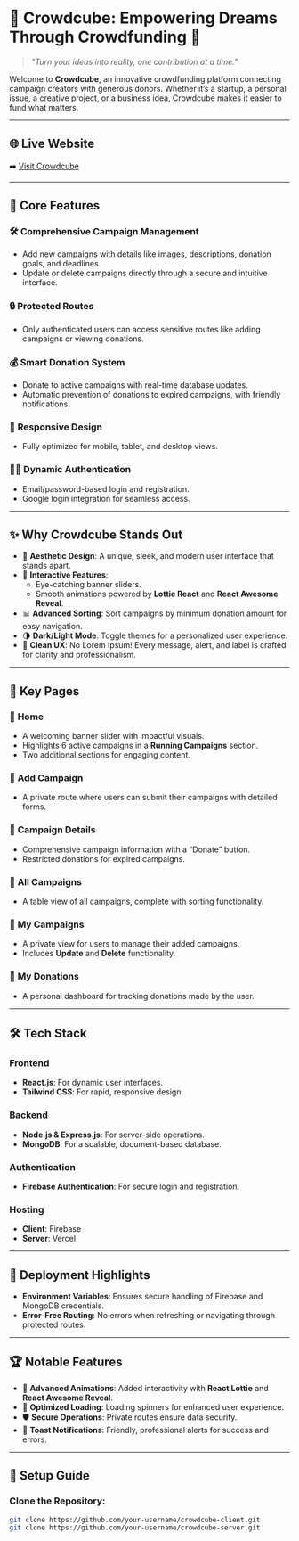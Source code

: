 # 🚀 **Crowdcube: Empowering Dreams Through Crowdfunding** 🌟

> _"Turn your ideas into reality, one contribution at a time."_

Welcome to **Crowdcube**, an innovative crowdfunding platform connecting
campaign creators with generous donors. Whether it’s a startup, a personal
issue, a creative project, or a business idea, Crowdcube makes it easier to fund
what matters.

---

## 🌐 **Live Website**

➡️ [Visit Crowdcube](https://assignment-10-10e8f.web.app/)

---

## 🎯 **Core Features**

### 🛠️ **Comprehensive Campaign Management**

- Add new campaigns with details like images, descriptions, donation goals, and
  deadlines.
- Update or delete campaigns directly through a secure and intuitive interface.

### 🔒 **Protected Routes**

- Only authenticated users can access sensitive routes like adding campaigns or
  viewing donations.

### 💰 **Smart Donation System**

- Donate to active campaigns with real-time database updates.
- Automatic prevention of donations to expired campaigns, with friendly
  notifications.

### 📱 **Responsive Design**

- Fully optimized for mobile, tablet, and desktop views.

### 👨‍💻 **Dynamic Authentication**

- Email/password-based login and registration.
- Google login integration for seamless access.

---

## ✨ **Why Crowdcube Stands Out**

- 🎨 **Aesthetic Design**: A unique, sleek, and modern user interface that
  stands apart.
- 🔄 **Interactive Features**:
  - Eye-catching banner sliders.
  - Smooth animations powered by **Lottie React** and **React Awesome Reveal**.
- 📊 **Advanced Sorting**: Sort campaigns by minimum donation amount for easy
  navigation.
- 🌗 **Dark/Light Mode**: Toggle themes for a personalized user experience.
- 🧹 **Clean UX**: No Lorem Ipsum! Every message, alert, and label is crafted
  for clarity and professionalism.

---

## 📌 **Key Pages**

### 🔗 **Home**

- A welcoming banner slider with impactful visuals.
- Highlights 6 active campaigns in a **Running Campaigns** section.
- Two additional sections for engaging content.

### 🔗 **Add Campaign**

- A private route where users can submit their campaigns with detailed forms.

### 🔗 **Campaign Details**

- Comprehensive campaign information with a “Donate” button.
- Restricted donations for expired campaigns.

### 🔗 **All Campaigns**

- A table view of all campaigns, complete with sorting functionality.

### 🔗 **My Campaigns**

- A private view for users to manage their added campaigns.
- Includes **Update** and **Delete** functionality.

### 🔗 **My Donations**

- A personal dashboard for tracking donations made by the user.

---

## 🛠️ **Tech Stack**

### **Frontend**

- **React.js**: For dynamic user interfaces.
- **Tailwind CSS**: For rapid, responsive design.

### **Backend**

- **Node.js & Express.js**: For server-side operations.
- **MongoDB**: For a scalable, document-based database.

### **Authentication**

- **Firebase Authentication**: For secure login and registration.

### **Hosting**

- **Client**: Firebase
- **Server**: Vercel

---

## 🚦 **Deployment Highlights**

- **Environment Variables**: Ensures secure handling of Firebase and MongoDB
  credentials.
- **Error-Free Routing**: No errors when refreshing or navigating through
  protected routes.

---

## 🏆 **Notable Features**

- 🌟 **Advanced Animations**: Added interactivity with **React Lottie** and
  **React Awesome Reveal**.
- 🚀 **Optimized Loading**: Loading spinners for enhanced user experience.
- 🛡️ **Secure Operations**: Private routes ensure data security.
- 🎉 **Toast Notifications**: Friendly, professional alerts for success and
  errors.

---

## 🧩 **Setup Guide**

### Clone the Repository:

```bash
git clone https://github.com/your-username/crowdcube-client.git
git clone https://github.com/your-username/crowdcube-server.git
```
